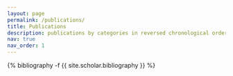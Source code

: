 ```yaml
---
layout: page
permalink: /publications/
title: Publications
description: publications by categories in reversed chronological order
nav: true
nav_order: 1
---
```

<!-- _pages/publications.md -->
<div class="publications">

{% bibliography -f {{ site.scholar.bibliography }} %}

</div>